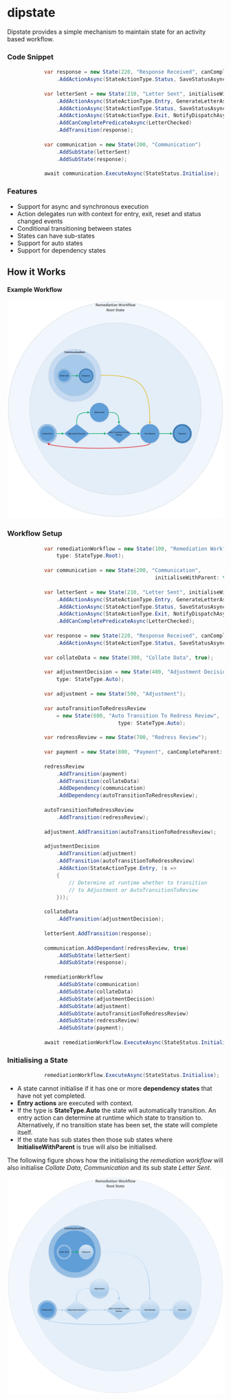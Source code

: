# dipstate
Dipstate provides a simple mechanism to maintain state for an activity based workflow.

### Code Snippet 
```C#
            var response = new State(220, "Response Received", canCompleteParent: true)
                .AddActionAsync(StateActionType.Status, SaveStatusAsync);

            var letterSent = new State(210, "Letter Sent", initialiseWithParent: true)
                .AddActionAsync(StateActionType.Entry, GenerateLetterAsync)
                .AddActionAsync(StateActionType.Status, SaveStatusAsync)
                .AddActionAsync(StateActionType.Exit, NotifyDispatchAsync)
                .AddCanCompletePredicateAsync(LetterChecked)
                .AddTransition(response);

            var communication = new State(200, "Communication")
                .AddSubState(letterSent)
                .AddSubState(response);

            await communication.ExecuteAsync(StateStatus.Initialise);
```

### Features
  * Support for async and synchronous execution
  * Action delegates run with context for entry, exit, reset and status changed events
  * Conditional transitioning between states
  * States can have sub-states
  * Support for auto states
  * Support for dependency states

## How it Works

#### Example Workflow
![Alt text](/README-images/Dipstate-example-workflow.png?raw=true "Example workflow")

### Workflow Setup
```C#
            var remediationWorkflow = new State(100, "Remediation Workflow", 
                type: StateType.Root);

            var communication = new State(200, "Communication", 
                                                initialiseWithParent: true);

            var letterSent = new State(210, "Letter Sent", initialiseWithParent: true)
                .AddActionAsync(StateActionType.Entry, GenerateLetterAsync)
                .AddActionAsync(StateActionType.Status, SaveStatusAsync)
                .AddActionAsync(StateActionType.Exit, NotifyDispatchAsync)
                .AddCanCompletePredicateAsync(LetterChecked);

            var response = new State(220, "Response Received", canCompleteParent: true)
                .AddActionAsync(StateActionType.Status, SaveStatusAsync);
            
            var collateData = new State(300, "Collate Data", true);
            
            var adjustmentDecision = new State(400, "Adjustment Decision", 
                type: StateType.Auto);

            var adjustment = new State(500, "Adjustment");

            var autoTransitionToRedressReview 
                = new State(600, "Auto Transition To Redress Review", 
                                    type: StateType.Auto);

            var redressReview = new State(700, "Redress Review");

            var payment = new State(800, "Payment", canCompleteParent: true);

            redressReview
                .AddTransition(payment)
                .AddTransition(collateData)
                .AddDependency(communication)
                .AddDependency(autoTransitionToRedressReview);

            autoTransitionToRedressReview
                .AddTransition(redressReview);

            adjustment.AddTransition(autoTransitionToRedressReview);

            adjustmentDecision
                .AddTransition(adjustment)
                .AddTransition(autoTransitionToRedressReview)
                .AddAction(StateActionType.Entry, (s =>
                {
                    // Determine at runtime whether to transition 
                    // to Adjustment or AutoTransitionToReview
                }));

            collateData
                .AddTransition(adjustmentDecision);

            letterSent.AddTransition(response);

            communication.AddDependant(redressReview, true)
                .AddSubState(letterSent)
                .AddSubState(response);

            remediationWorkflow
                .AddSubState(communication)
                .AddSubState(collateData)
                .AddSubState(adjustmentDecision)
                .AddSubState(adjustment)
                .AddSubState(autoTransitionToRedressReview)
                .AddSubState(redressReview)
                .AddSubState(payment);

            await remediationWorkflow.ExecuteAsync(StateStatus.Initialise);
```

### Initialising a State

```C#
            remediationWorkflow.ExecuteAsync(StateStatus.Initialise);
```

  * A state cannot initialise if it has one or more **dependency states** that have not yet completed.
  * **Entry actions** are executed with context.  
  * If the type is **StateType.Auto** the state will automatically transition. An entry action can determine at runtime which state to transition to. Alternatively, if no transition state has been set, the state will complete itself.  
  * If the state has sub states then those sub states where **InitialiseWithParent** is true will also be initialised. 

The following figure shows how the initialising the *remediation workflow* will also initialise *Collate Data*, *Communication* and its sub state *Letter Sent*.

![Alt text](/README-images/Dipstate-example-initialiseState.png?raw=true "Initialising a state")
